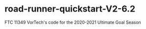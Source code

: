 # road-runner-quickstart-V2-6.2

FTC 11349 VorTech's code for the 2020-2021 Ultimate Goal Season 
 
